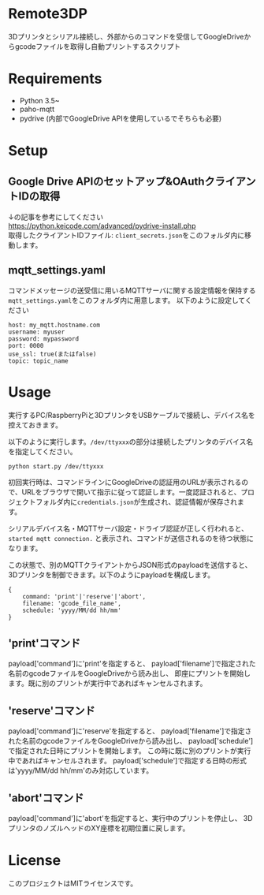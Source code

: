 # Remote3DP
3Dプリンタとシリアル接続し、外部からのコマンドを受信してGoogleDriveからgcodeファイルを取得し自動プリントするスクリプト

# Requirements
- Python 3.5~
- paho-mqtt
- pydrive (内部でGoogleDrive APIを使用しているでそちらも必要)

# Setup
## Google Drive APIのセットアップ&OAuthクライアントIDの取得
↓の記事を参考にしてください  
https://python.keicode.com/advanced/pydrive-install.php  
取得したクライアントIDファイル: `client_secrets.json`をこのフォルダ内に移動します。
## mqtt_settings.yaml
コマンドメッセージの送受信に用いるMQTTサーバに関する設定情報を保持する`mqtt_settings.yaml`をこのフォルダ内に用意します。
以下のように設定してください
```
host: my_mqtt.hostname.com
username: myuser
password: mypassword
port: 0000
use_ssl: true(またはfalse)
topic: topic_name
```

# Usage
実行するPC/RaspberryPiと3DプリンタをUSBケーブルで接続し、デバイス名を控えておきます。

以下のように実行します。`/dev/ttyxxx`の部分は接続したプリンタのデバイス名を指定してください。
```
python start.py /dev/ttyxxx
```

初回実行時は、コマンドラインにGoogleDriveの認証用のURLが表示されるので、URLをブラウザで開いて指示に従って認証します。一度認証されると、プロジェクトフォルダ内に`credentials.json`が生成され、認証情報が保存されます。

シリアルデバイス名・MQTTサーバ設定・ドライブ認証が正しく行われると、
`started mqtt connection.`  と表示され、コマンドが送信されるのを待つ状態になります。

この状態で、別のMQTTクライアントからJSON形式のpayloadを送信すると、3Dプリンタを制御できます。以下のようにpayloadを構成します。
```
{
    command: 'print'|'reserve'|'abort',
    filename: 'gcode_file_name',
    schedule: 'yyyy/MM/dd hh/mm'
}
```
## 'print'コマンド
payload['command']に'print'を指定すると、
payload['filename']で指定された名前のgcodeファイルをGoogleDriveから読み出し、
即座にプリントを開始します。既に別のプリントが実行中であればキャンセルされます。
## 'reserve'コマンド
payload['command']に'reserve'を指定すると、
payload['filename']で指定された名前のgcodeファイルをGoogleDriveから読み出し、
payload['schedule']で指定された日時にプリントを開始します。
この時に既に別のプリントが実行中であればキャンセルされます。
payload['schedule']で指定する日時の形式は'yyyy/MM/dd hh/mm'のみ対応しています。
## 'abort'コマンド
payload['command']に'abort'を指定すると、実行中のプリントを停止し、
3DプリンタのノズルヘッドのXY座標を初期位置に戻します。

# License
このプロジェクトはMITライセンスです。
